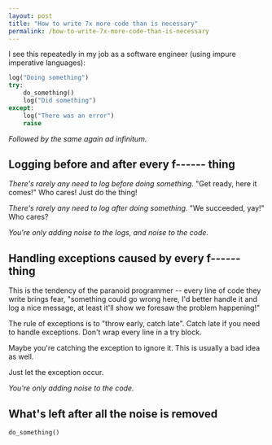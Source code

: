 ```yaml
---
layout: post
title: "How to write 7x more code than is necessary"
permalink: /how-to-write-7x-more-code-than-is-necessary
---
```

I see this repeatedly in my job as a software engineer (using impure imperative
languages):

```python
log("Doing something")
try:
    do_something()
    log("Did something")
except:
    log("There was an error")
    raise
```
_Followed by the same again ad infinitum._

## Logging before and after every f------ thing

_There's rarely any need to log before doing something._ "Get ready, here it
comes!" Who cares! Just do the thing!

_There's rarely any need to log after doing something._ "We succeeded, yay!"
Who cares?

_You're only adding noise to the logs, and noise to the code._

## Handling exceptions caused by every f------ thing

This is the tendency of the paranoid programmer -- every line of code they
write brings fear, "something could go wrong here, I'd better handle it and log
a nice message, at least it'll show we foresaw the problem happening!"

The rule of exceptions is to "throw early, catch late". Catch late if you need
to handle exceptions. Don't wrap every line in a try block.

Maybe you're catching the exception to ignore it. This is usually a bad idea as
well.

Just let the exception occur.

_You're only adding noise to the code._

## What's left after all the noise is removed

```python
do_something()
```
